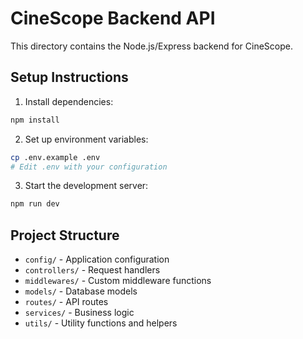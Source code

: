 # CineScope Backend API

This directory contains the Node.js/Express backend for CineScope.

## Setup Instructions

1. Install dependencies:
```bash
npm install
```

2. Set up environment variables:
```bash
cp .env.example .env
# Edit .env with your configuration
```

3. Start the development server:
```bash
npm run dev
```

## Project Structure

- `config/` - Application configuration
- `controllers/` - Request handlers
- `middlewares/` - Custom middleware functions
- `models/` - Database models
- `routes/` - API routes
- `services/` - Business logic
- `utils/` - Utility functions and helpers
